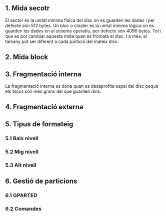 ## 1. Mida secotr

El sector és la unitat mínima física del disc on es guarden les dades i per defecte són 512 bytes.
Un bloc o clúster és la unitat mínima lògica on es guarden les dades en el sistema operatiu, per defecte són 4096 bytes. Tot i que es pot cambiar aquesta mida quan es fromata el disc. I a més, el tamany pot ser diferent a cada partició del mateix disc.

## 2. Mida block



## 3. Fragmentació interna

La fragmentació interna es dona quan es desaprofita espai del disc pequè els blocs són més grans del que guarden dins.

## 4. Fragmentació externa



## 5. Tipus de formateig



### 5.1 Baix nivell

### 5.2 Mig nivell

### 5.3 Alt nivell


## 6. Gestió de particions

### 6.1 GPARTED

### 6.2 Comandes
